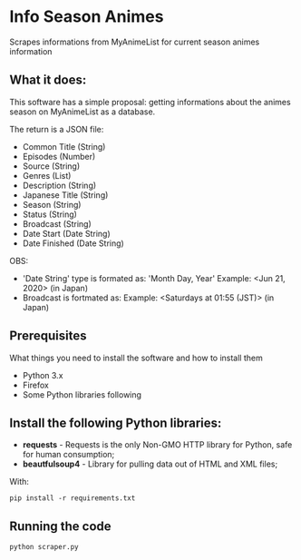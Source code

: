 # Info Season Animes
Scrapes informations from MyAnimeList for current season animes information

## What it does:

This software has a simple proposal: getting informations about the animes season on MyAnimeList as a database.

The return is a JSON file:
- Common Title (String)
- Episodes (Number)
- Source (String)
- Genres (List)
- Description (String)
- Japanese Title (String)
- Season (String)
- Status (String)
- Broadcast (String)
- Date Start (Date String)
- Date Finished (Date String)

OBS:
- 'Date String' type is formated as: 'Month Day, Year'
Example: <Jun 21, 2020> (in Japan)
- Broadcast is fortmated as:
Example: <Saturdays at 01:55 (JST)> (in Japan)

## Prerequisites

What things you need to install the software and how to install them

* Python 3.x
* Firefox
* Some Python libraries following

## Install the following Python libraries:

* **requests** - Requests is the only Non-GMO HTTP library for Python, safe for human consumption;
* **beautfulsoup4** - Library for pulling data out of HTML and XML files;

With:
```
pip install -r requirements.txt
```

## Running the code
```
python scraper.py
```
